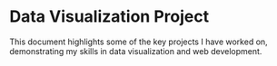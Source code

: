# Data Visualization Project

This document highlights some of the key projects I have worked on, demonstrating my skills in data visualization and web development.

